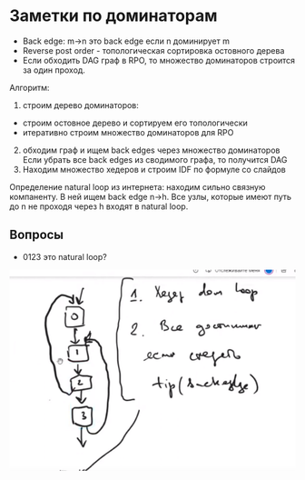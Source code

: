 # Заметки по доминаторам
- Back edge: m->n это back edge если n доминирует m
- Reverse post order - топологическая сортировка остовного дерева
- Если обходить DAG граф в RPO, то множество доминаторов строится за один проход.

Алгоритм:
1. строим дерево доминаторов:
  - строим остовное дерево и сортируем его топологически
  - итеративно строим множество доминаторов для RPO
2. обходим граф и ищем back edges через множество доминаторов
   Если убрать все back edges из сводимого графа, то получится DAG
3. Находим множество хедеров и строим IDF по формуле со слайдов

Определение natural loop из интернета:
находим сильно связную компаненту. В ней ищем back edge n->h. 
Все узлы, которые имеют путь до n не проходя через h входят в natural loop. 

## Вопросы
- 0123 это natural loop?

![img](img/Screenshot_20230811_232011.png)